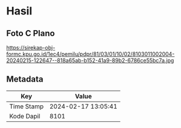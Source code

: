 # Hasil

## Foto C Plano

https://sirekap-obj-formc.kpu.go.id/1ec4/pemilu/pdpr/81/03/01/10/02/8103011002004-20240215-122647--818a65ab-b152-41a9-89b2-6786ce55bc7a.jpg


## Metadata

| Key        | Value               |
| ---------- | ------------------- |
| Time Stamp | 2024-02-17 13:05:41 |
| Kode Dapil | 8101                |



